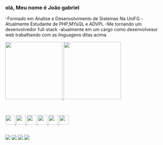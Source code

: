 ### olá, Meu nome é João gabriel

-Formado em Analise e Desenvolvimento de Sistemas Na UniFG
-Atualmente Estudante de PHP,MYsQL e ADVPL 
-Me tornando um desenvolvedor full-stack
-atualmente em um cargo como desenvolvesor web trabalhando com as linguagens ditas acima
<div>
    <a href="http://github.com/joaogabrielmonte">
    <img height="180cm" src="https://github-readme-stats.vercel.app/api?username=joaogabrielmonte&show_icons=true&theme=dracula&include_all_commits=true&count_private=true"/>
    <img height="180cm" src="https://github-readme-stats.vercel.app/api/top-langs/?username=joaogabrielmonte&layout=compact&langs_count=16&theme=dracula"/>
</div>

##
<div style="display: inline_block"><br>      
<img src="https://cdn.jsdelivr.net/gh/devicons/devicon@latest/icons/javascript/javascript-original.svg" height="30" whidth="40" />
<img src="https://cdn.jsdelivr.net/gh/devicons/devicon@latest/icons/mysql/mysql-original-wordmark.svg" height="30" whidth="40" />
<img src="https://cdn.jsdelivr.net/gh/devicons/devicon@latest/icons/css3/css3-original-wordmark.svg" height="30" whidth="40" />
<img src="https://cdn.jsdelivr.net/gh/devicons/devicon@latest/icons/html5/html5-original-wordmark.svg" height="30" whidth="40"/>
<img src="https://cdn.jsdelivr.net/gh/devicons/devicon@latest/icons/bootstrap/bootstrap-original-wordmark.svg" height="30" whidth="40" />
<img src="https://cdn.jsdelivr.net/gh/devicons/devicon@latest/icons/php/php-original.svg"height="30" whidth="40" />
          
                                        
          
          
</div>


##
<div>
 <a href="www.linkedin.com/in/joão-gabriel-monte-lemos-52a9081b2" target="_blank"><img src="https://img.shields.io/badge/LinkedIn-0077B5?style=for-the-badge&logo=linkedin&logoColor=white" target="_blank"></a>
 <a href="https://www.instagram.com/gabrielmontelem/" target="_blank"><img src="https://img.shields.io/badge/Instagram-E4405F?style=for-the-badge&logo=instagram&logoColor=white" target="_blank"></a>
 <a href="" target="_blank"><img src="https://img.shields.io/badge/Discord-7289DA?style=for-the-badge&logo=discord&logoColor=white" target="_blank"></a>
 <a href="joaogabrielmonteg41@gmail.com" target="_blank"><img src="https://img.shields.io/badge/Gmail-D14836?style=for-the-badge&logo=gmail&logoColor=white" target="_blank"></a>
</div>

